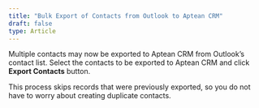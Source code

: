```yaml
---
title: "Bulk Export of Contacts from Outlook to Aptean CRM"
draft: false
type: Article
---
```



Multiple contacts may now be exported to Aptean CRM from Outlook’s contact list. 
Select the contacts to be exported to Aptean CRM and click **Export Contacts** button.

This process skips records that were previously exported, so you do not have to worry about creating duplicate contacts.
